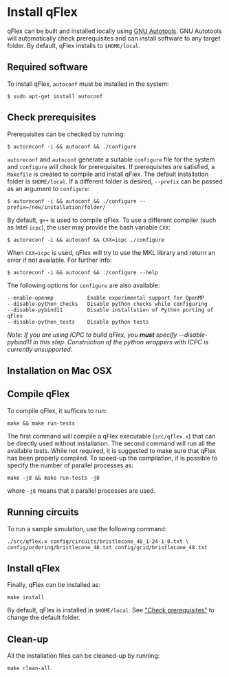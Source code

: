 # Install qFlex

qFlex can be built and installed locally using [GNU Autotools](https://www.gnu.org/software/automake/faq/autotools-faq.html).
GNU Autotools will automatically check prerequisites and can install software to
any target folder. By default, qFlex installs to `$HOME/local`.

## Required software

To install qFlex, `autoconf` must be installed in the system:
```
$ sudo apt-get install autoconf
```

## Check prerequisites

Prerequisites can be checked by running:
```
$ autoreconf -i && autoconf && ./configure
```
`autoreconf` and `autoconf` generate a suitable `configure` file for the system and `configure`
will check for prerequisites. If prerequisites are satisfied, a `Makefile` is
created to compile and install qFlex. The default installation folder is
`$HOME/local`. If a different folder is desired, `--prefix` can be passed as an
argument to `configure`:
```
$ autoreconf -i && autoconf && ./configure --prefix=/new/installation/folder/
```
By default, `g++` is used to compile qFlex. To use a different compiler (such as
Intel `icpc`), the user may provide the bash variable `CXX`:
```
$ autoreconf -i && autoconf && CXX=icpc ./configure
```
When `CXX=icpc` is used, qFlex will try to use the MKL library and return an
error if not available. For further info:
```
$ autoreconf -i && autoconf && ./configure --help
```

The following options for `configure` are also available:
```
--enable-openmp           Enable experimental support for OpenMP
--disable-python_checks   Disable python checks while configuring
--disable-pybind11        Disable installation of Python porting of qFlex
--disable-python_tests    Disable python tests
```
*Note: If you are using ICPC to build qFlex, you **must** specify
--disable-pybind11 in this step. Construction of the python wrappers with ICPC
is currently unsupported.*

## Installation on Mac OSX

## Compile qFlex

To compile qFlex, it suffices to run:
```
make && make run-tests
```
The first command will compile a qFlex executable (`src/qflex.x`) that can be
directly used without installation. The second command will run all the
available tests. While not required, it is suggested to make sure that qFlex has
been properly compiled. To speed-up the compilation, it is possible to specify
the number of parallel processes as:
```
make -j8 && make run-tests -j8
```
where `-j8` means that `8` parallel processes are used.

## Running circuits

To run a sample simulation, use the following command:

```
./src/qflex.x config/circuits/bristlecone_48_1-24-1_0.txt \
config/ordering/bristlecone_48.txt config/grid/bristlecone_48.txt
```

## Install qFlex

Finally, qFlex can be installed as:
```
make install
```
By default, qFlex is installed in `$HOME/local`. See
["Check prerequisites"](#check-prerequisites) to change the default folder.

## Clean-up

All the installation files can be cleaned-up by running:
```
make clean-all
```
